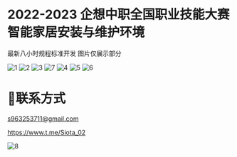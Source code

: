 # 2022-2023 企想中职全国职业技能大赛智能家居安装与维护环境
最新八小时规程标准开发
图片仅展示部分




![1](https://user-images.githubusercontent.com/88393237/224018079-0a567090-1b06-42f1-bed9-9295d1b4b99b.jpg)
![2](https://user-images.githubusercontent.com/88393237/224018101-a53c5065-608a-428f-9951-98b92e32cd81.jpg)
![3](https://user-images.githubusercontent.com/88393237/224018149-e601793c-8b19-456e-ad57-2e5c359802e2.jpg)
![7](https://user-images.githubusercontent.com/88393237/224019569-a3017554-7ff9-4b64-b1f4-ab7f1e90fb2f.png)
![4](https://user-images.githubusercontent.com/88393237/224018164-c26d52c1-36c6-49e7-b535-420eeec1b88e.jpg)
![5](https://user-images.githubusercontent.com/88393237/224018178-8c15cd3c-a9cc-4388-ae58-1381c9dc61b0.png)
![6](https://user-images.githubusercontent.com/88393237/224018192-ab153636-f15d-409f-9bba-64e1866e46de.jpg)




# 📱联系方式
s963253711@gmail.com

https://www.t.me/Siota_02

![8](https://user-images.githubusercontent.com/88393237/224020707-cd35502a-d5df-4cee-bd50-885107547f45.png)
